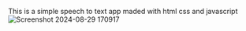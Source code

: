 This is a simple speech to text app maded with html css and javascript![Screenshot 2024-08-29 170917](https://github.com/user-attachments/assets/c0e8ba38-327a-4512-a27a-e4aaebc90c31)
